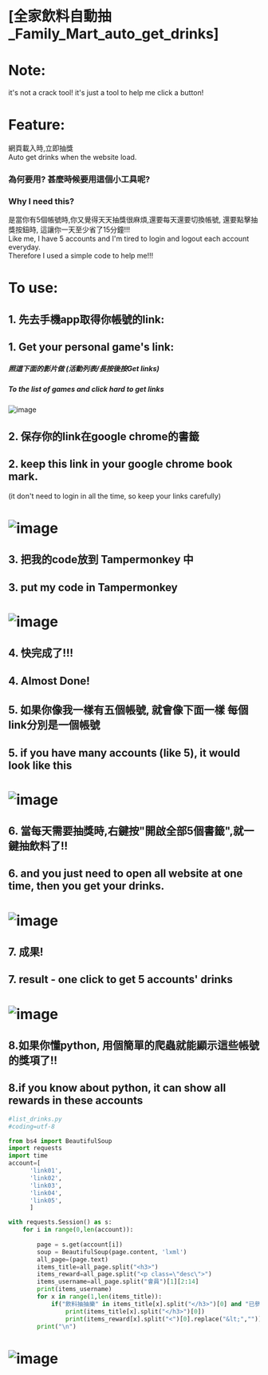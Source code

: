 # [全家飲料自動抽_Family_Mart_auto_get_drinks]
# Note:
it's not a crack tool! it's just a tool to help me click a button!
# Feature: 
 網頁載入時,立即抽獎<br>
 Auto get drinks when the website load.

### 為何要用? 甚麼時候要用這個小工具呢?
### Why I need this?

是當你有5個帳號時,你又覺得天天抽獎很麻煩,還要每天還要切換帳號, 還要點擊抽獎按鈕時, 這讓你一天至少省了15分鐘!!!<br>
 Like me, I have 5 accounts and I'm tired to login and logout each account everyday.<br>Therefore I used a simple code to help me!!!


# To use:
## 1. 先去手機app取得你帳號的link:
## 1. Get your personal game's link:

##### 照這下面的影片做 (活動列表/長按後按Get links)
##### To the list of games and click hard to get links

![image](https://github.com/tomlinn/Family_Mart_auto_get_drinks/blob/master/to_get_link.gif?raw=true)
## 2. 保存你的link在google chrome的書籤
## 2. keep this link in your google chrome book mark.
(it don't need to login in all the time, so keep your links carefully)
# ![image](https://github.com/tomlinn/Family_Mart_auto_get_drinks/blob/master/turtorial-2.PNG?raw=true)

## 3. 把我的code放到 Tampermonkey 中
## 3. put my code in Tampermonkey
# ![image](https://github.com/tomlinn/Family_Mart_auto_get_drinks/blob/master/turtorial-1.PNG?raw=true)

## 4. 快完成了!!!
## 4. Almost Done!

## 5. 如果你像我一樣有五個帳號, 就會像下面一樣 每個link分別是一個帳號
## 5. if you have many accounts (like 5), it would look like this
# ![image](https://github.com/tomlinn/Family_Mart_auto_get_drinks/blob/master/turtorial-2.PNG?raw=true)

## 6. 當每天需要抽獎時,右鍵按"開啟全部5個書籤",就一鍵抽飲料了!!
## 6. and you just need to open all website at one time, then you get your drinks.
# ![image](https://github.com/tomlinn/Family_Mart_auto_get_drinks/blob/master/turtorial-3.PNG?raw=true)

## 7. 成果!
## 7. result - one click to get 5 accounts' drinks 
# ![image](https://github.com/tomlinn/Family_Mart_auto_get_drinks/blob/master/turtorial-4.gif?raw=true)


## 8.如果你懂python, 用個簡單的爬蟲就能顯示這些帳號的獎項了!!
## 8.if you know about python, it can show all rewards in these accounts
```python
#list_drinks.py
#coding=utf-8

from bs4 import BeautifulSoup
import requests
import time
account=[
      'link01',
      'link02',
      'link03',
      'link04',
      'link05',
      ]

with requests.Session() as s:
	for i in range(0,len(account)):
		
		page = s.get(account[i])
		soup = BeautifulSoup(page.content, 'lxml')
		all_page=(page.text)
		items_title=all_page.split("<h3>")
		items_reward=all_page.split("<p class=\"desc\">")
		items_username=all_page.split("會員")[1][2:14]
		print(items_username)
		for x in range(1,len(items_title)):
			if("飲料抽抽樂" in items_title[x].split("</h3>")[0] and "已參加" not in items_reward[x].split("<")[0].replace("&lt;","\n")):
				print(items_title[x].split("</h3>")[0])
				print(items_reward[x].split("<")[0].replace("&lt;",""))
		print("\n")
```
# ![image](https://github.com/tomlinn/Family_Mart_auto_get_drinks/blob/master/result_list.png?raw=true)
